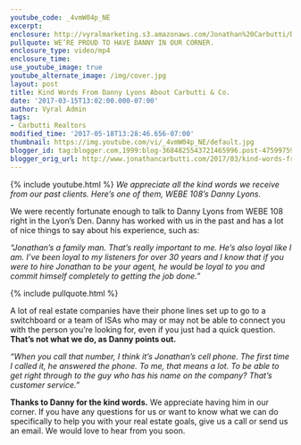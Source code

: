 ```yaml
---
youtube_code: _4vmW04p_NE
excerpt:
enclosure: http://vyralmarketing.s3.amazonaws.com/Jonathan%20Carbutti/Danny%20Lyons%20Testimonial%20for%20Carbutti%20%2526%20Co.mp4
pullquote: WE’RE PROUD TO HAVE DANNY IN OUR CORNER.
enclosure_type: video/mp4
enclosure_time:
use_youtube_image: true
youtube_alternate_image: /img/cover.jpg
layout: post
title: Kind Words From Danny Lyons About Carbutti & Co.
date: '2017-03-15T13:02:00.000-07:00'
author: Vyral Admin
tags:
- Carbutti Realtors
modified_time: '2017-05-18T13:28:46.656-07:00'
thumbnail: https://img.youtube.com/vi/_4vmW04p_NE/default.jpg
blogger_id: tag:blogger.com,1999:blog-3684825543721465996.post-4759975982460534798
blogger_orig_url: http://www.jonathancarbutti.com/2017/03/kind-words-from-danny-lyons-about.html
---
```

{% include youtube.html %}
*We appreciate all the kind words we receive from our past clients. Here’s one of them, WEBE 108’s Danny Lyons.*


We were recently fortunate enough to talk to Danny Lyons from WEBE 108 right in the Lyon’s Den. Danny has worked with us in the past and has a lot of nice things to say about his experience, such as:

*“Jonathan’s a family man. That’s really important to me. He’s also loyal like I am. I’ve been loyal to my listeners for over 30 years and I know that if you were to hire Jonathan to be your agent, he would be loyal to you and commit himself completely to getting the job done.”*


{% include pullquote.html %}

A lot of real estate companies have their phone lines set up to go to a switchboard or a team of ISAs who may or may not be able to connect you with the person you’re looking for, even if you just had a quick question. **That’s not what we do, as Danny points out.**

*“When you call that number, I think it’s Jonathan’s cell phone. The first time I called it, he answered the phone. To me, that means a lot. To be able to get right through to the guy who has his name on the company? That’s customer service.”*

**Thanks to Danny for the kind words.** We appreciate having him in our corner. If you have any questions for us or want to know what we can do specifically to help you with your real estate goals, give us a call or send us an email. We would love to hear from you soon.
